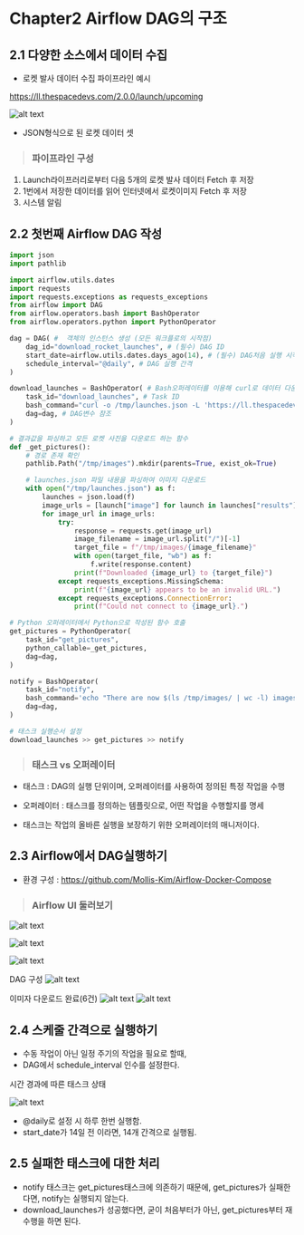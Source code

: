 # **Chapter2 Airflow DAG의 구조**

## **2.1 다양한 소스에서 데이터 수집**
- 로켓 발사 데이터 수집 파이프라인 예시

https://ll.thespacedevs.com/2.0.0/launch/upcoming

![alt text](image-2.png)
- JSON형식으로 된 로켓 데이터 셋


> ### 파이프라인 구성

 1. Launch라이프러리로부터 다음 5개의 로켓 발사 데이터 Fetch 후 저장
 2. 1번에서 저장한 데이터를 읽어 인터넷에서 로켓이미지 Fetch 후 저장
 3. 시스템 알림


## **2.2 첫번째 Airflow DAG 작성**

```python
import json
import pathlib

import airflow.utils.dates
import requests
import requests.exceptions as requests_exceptions
from airflow import DAG
from airflow.operators.bash import BashOperator
from airflow.operators.python import PythonOperator

dag = DAG( #  객체의 인스턴스 생성 (모든 워크플로의 시작점)
    dag_id="download_rocket_launches", # (필수) DAG ID
    start_date=airflow.utils.dates.days_ago(14), # (필수) DAG처음 실행 시작 날짜
    schedule_interval="@daily", # DAG 실행 간격
)

download_launches = BashOperator( # Bash오퍼레이터를 이용해 curl로 데이터 다운로드
    task_id="download_launches", # Task ID
    bash_command="curl -o /tmp/launches.json -L 'https://ll.thespacedevs.com/2.0.0/launch/upcoming'",  # 실행시킬 Bash 커맨드
    dag=dag, # DAG변수 참조
)

# 결과값을 파싱하고 모든 로켓 사진을 다운로드 하는 함수
def _get_pictures():
    # 경로 존재 확인
    pathlib.Path("/tmp/images").mkdir(parents=True, exist_ok=True)

    # launches.json 파일 내용을 파싱하여 이미지 다운로드
    with open("/tmp/launches.json") as f:
        launches = json.load(f)
        image_urls = [launch["image"] for launch in launches["results"]]
        for image_url in image_urls:
            try:
                response = requests.get(image_url)
                image_filename = image_url.split("/")[-1]
                target_file = f"/tmp/images/{image_filename}"
                with open(target_file, "wb") as f:
                    f.write(response.content)
                print(f"Downloaded {image_url} to {target_file}")
            except requests_exceptions.MissingSchema:
                print(f"{image_url} appears to be an invalid URL.")
            except requests_exceptions.ConnectionError:
                print(f"Could not connect to {image_url}.")

# Python 오퍼레이터에서 Python으로 작성된 함수 호출
get_pictures = PythonOperator( 
    task_id="get_pictures", 
    python_callable=_get_pictures, 
    dag=dag,
)

notify = BashOperator(
    task_id="notify",
    bash_command='echo "There are now $(ls /tmp/images/ | wc -l) images."',
    dag=dag,
)

# 태스크 실행순서 설정
download_launches >> get_pictures >> notify

```

> ### 태스크 vs 오퍼레이터 
- 태스크 : DAG의 실행 단위이며, 오퍼레이터를 사용하여 정의된 특정 작업을 수행
- 오퍼레이터 : 태스크를 정의하는 템플릿으로, 어떤 작업을 수행할지를 명세

- 태스크는 작업의 올바른 실행을 보장하기 위한 오퍼레이터의 매니저이다.



## **2.3 Airflow에서 DAG실행하기**
- 환경 구성 :  https://github.com/Mollis-Kim/Airflow-Docker-Compose


> ### Airflow UI 둘러보기
![alt text](image-3.png)

![alt text](image-4.png)

![alt text](image-5.png)

DAG 구성
![alt text](image-6.png)

이미자 다운로드 완료(6건)
![alt text](image-7.png)
![alt text](image-8.png)


## **2.4 스케줄 간격으로 실행하기**
- 수동 작업이 아닌 일정 주기의 작업을 필요로 할때,
- DAG에서 schedule_interval 인수를 설정한다.

시간 경과에 따른 태스크 상태

![alt text](image-9.png)

- @daily로 설정 시 하루 한번 실행함.
- start_date가 14일 전 이라면, 14개 간격으로 실행됨.

## **2.5 실패한 태스크에 대한 처리**
- notify 태스크는 get_pictures태스크에 의존하기 때문에, get_pictures가 실패한다면, notify는 실행되지 않는다.
- download_launches가 성공했다면, 굳이 처음부터가 아닌, get_pictures부터 재수행을 하면 된다.

